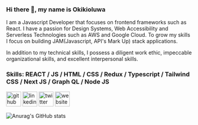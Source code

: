 
### Hi there 👋, my name is Okikioluwa

I am a Javascript Developer that focuses on frontend frameworks such as React. I have a passion for Design Systems, Web Accessibility and Serverless Technologies such as AWS and Google Cloud. To grow my skills I focus on building JAM(Javascript, API's Mark Up) stack applications.

In addition to my technical skills, I possess a diligent work ethic, impeccable organizational skills, and excellent interpersonal skills.

### Skills:  REACT / JS / HTML / CSS / Redux / Typescript / Tailwind CSS / Next JS / Graph QL / Node JS

[<img src='https://cdn.jsdelivr.net/npm/simple-icons@3.0.1/icons/github.svg' alt='github' height='40'>](https://github.com/okiki123)  [<img src='https://cdn.jsdelivr.net/npm/simple-icons@3.0.1/icons/linkedin.svg' alt='linkedin' height='40'>](https://www.linkedin.com/in/https://www.linkedin.com/in/malomo-okikioluwa-5bb771169//)  [<img src='https://cdn.jsdelivr.net/npm/simple-icons@3.0.1/icons/twitter.svg' alt='twitter' height='40'>](https://twitter.com/@okiki_malomo)  [<img src='https://cdn.jsdelivr.net/npm/simple-icons@3.0.1/icons/icloud.svg' alt='website' height='40'>](https://okikidev.netlify.app/)  

![Anurag's GitHub stats](https://github-readme-stats.vercel.app/api?username=okiki123&hide=contribs,prs)


